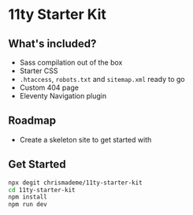 # 11ty Starter Kit

## What's included?

-   Sass compilation out of the box
-   Starter CSS
-   `.htaccess`, `robots.txt` and `sitemap.xml` ready to go
-   Custom 404 page
-   Eleventy Navigation plugin

## Roadmap

-   Create a skeleton site to get started with

## Get Started

```bash
npx degit chrismademe/11ty-starter-kit
cd 11ty-starter-kit
npm install
npm run dev
```
